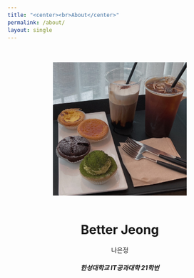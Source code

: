 ```yaml
---
title: "<center><br>About</center>"
permalink: /about/
layout: single
---
```


<p align="center">
<br><br>
<img src="/assets/images/about/210510_cafe.jpg" width="300" height="300">
<br><br>
<h1 align="center">Better Jeong</h1>
<center>나은정</center>
<h5 align="center">한성대학교 IT공과대학 21학번</h3>
</p>